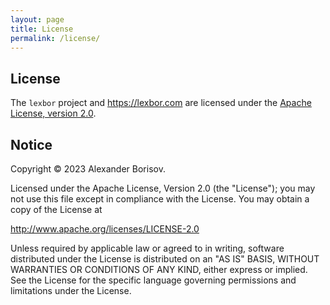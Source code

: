 ```yaml
---
layout: page
title: License
permalink: /license/
---
```


## License

The `lexbor` project and <https://lexbor.com> are licensed under the
[Apache License, version 2.0](LICENSE-2.0.txt).


## Notice

Copyright © 2023 Alexander Borisov.

Licensed under the Apache License, Version 2.0 (the "License"); you may not use
this file except in compliance with the License.
You may obtain a copy of the License at

<http://www.apache.org/licenses/LICENSE-2.0>

Unless required by applicable law or agreed to in writing, software distributed
under the License is distributed on an "AS IS" BASIS, WITHOUT WARRANTIES OR
CONDITIONS OF ANY KIND, either express or implied.  See the License for the
specific language governing permissions and limitations under the License.
